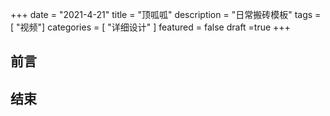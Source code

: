 +++
date = "2021-4-21"
title = "顶呱呱"
description = "日常搬砖模板"
tags = [ "视频"]
categories = [
    "详细设计"
]
featured = false
draft =true 
+++

## 前言



## 结束


